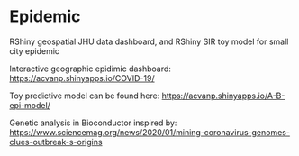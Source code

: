 # Epidemic
RShiny geospatial JHU data dashboard, and RShiny SIR toy model for small city epidemic

Interactive geographic epidimic dashboard:
https://acvanp.shinyapps.io/COVID-19/

Toy predictive model can be found here:
https://acvanp.shinyapps.io/A-B-epi-model/

Genetic analysis in Bioconductor inspired by:
https://www.sciencemag.org/news/2020/01/mining-coronavirus-genomes-clues-outbreak-s-origins


